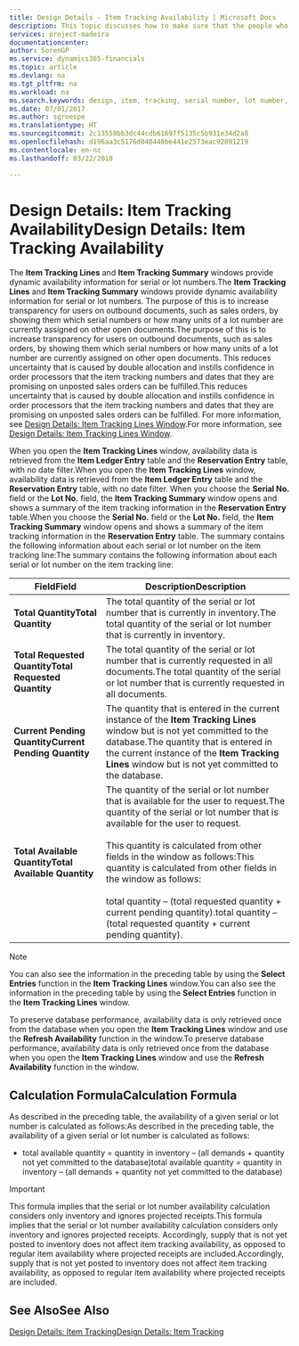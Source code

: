 ```yaml
---
title: Design Details - Item Tracking Availability | Microsoft Docs
description: This topic discusses how to make sure that the people who process orders can rely on the availability of serial or lot numbers.
services: project-madeira
documentationcenter: 
author: SorenGP
ms.service: dynamics365-financials
ms.topic: article
ms.devlang: na
ms.tgt_pltfrm: na
ms.workload: na
ms.search.keywords: design, item, tracking, serial number, lot number, outbound documents
ms.date: 07/01/2017
ms.author: sgroespe
ms.translationtype: HT
ms.sourcegitcommit: 2c13559bb3dc44cdb61697f5135c5b931e34d2a8
ms.openlocfilehash: d196aa3c5176d040440be441e2573eac92891219
ms.contentlocale: en-nz
ms.lasthandoff: 03/22/2018

---
```

# <a name="design-details-item-tracking-availability"></a><span data-ttu-id="6d2b8-103">Design Details: Item Tracking Availability</span><span class="sxs-lookup"><span data-stu-id="6d2b8-103">Design Details: Item Tracking Availability</span></span>
<span data-ttu-id="6d2b8-104">The **Item Tracking Lines** and **Item Tracking Summary** windows provide dynamic availability information for serial or lot numbers.</span><span class="sxs-lookup"><span data-stu-id="6d2b8-104">The **Item Tracking Lines** and **Item Tracking Summary** windows provide dynamic availability information for serial or lot numbers.</span></span> <span data-ttu-id="6d2b8-105">The purpose of this is to increase transparency for users on outbound documents, such as sales orders, by showing them which serial numbers or how many units of a lot number are currently assigned on other open documents.</span><span class="sxs-lookup"><span data-stu-id="6d2b8-105">The purpose of this is to increase transparency for users on outbound documents, such as sales orders, by showing them which serial numbers or how many units of a lot number are currently assigned on other open documents.</span></span> <span data-ttu-id="6d2b8-106">This reduces uncertainty that is caused by double allocation and instills confidence in order processors that the item tracking numbers and dates that they are promising on unposted sales orders can be fulfilled.</span><span class="sxs-lookup"><span data-stu-id="6d2b8-106">This reduces uncertainty that is caused by double allocation and instills confidence in order processors that the item tracking numbers and dates that they are promising on unposted sales orders can be fulfilled.</span></span> <span data-ttu-id="6d2b8-107">For more information, see [Design Details: Item Tracking Lines Window](design-details-item-tracking-lines-window.md).</span><span class="sxs-lookup"><span data-stu-id="6d2b8-107">For more information, see [Design Details: Item Tracking Lines Window](design-details-item-tracking-lines-window.md).</span></span>  
  
<span data-ttu-id="6d2b8-108">When you open the **Item Tracking Lines** window, availability data is retrieved from the **Item Ledger Entry** table and the **Reservation Entry** table, with no date filter.</span><span class="sxs-lookup"><span data-stu-id="6d2b8-108">When you open the **Item Tracking Lines** window, availability data is retrieved from the **Item Ledger Entry** table and the **Reservation Entry** table, with no date filter.</span></span> <span data-ttu-id="6d2b8-109">When you choose the **Serial No.** field or the **Lot No.** field, the **Item Tracking Summary** window opens and shows a summary of the item tracking information in the **Reservation Entry** table.</span><span class="sxs-lookup"><span data-stu-id="6d2b8-109">When you choose the **Serial No.** field or the **Lot No.** field, the **Item Tracking Summary** window opens and shows a summary of the item tracking information in the **Reservation Entry** table.</span></span> <span data-ttu-id="6d2b8-110">The summary contains the following information about each serial or lot number on the item tracking line:</span><span class="sxs-lookup"><span data-stu-id="6d2b8-110">The summary contains the following information about each serial or lot number on the item tracking line:</span></span>  
  
|<span data-ttu-id="6d2b8-111">Field</span><span class="sxs-lookup"><span data-stu-id="6d2b8-111">Field</span></span>|<span data-ttu-id="6d2b8-112">Description</span><span class="sxs-lookup"><span data-stu-id="6d2b8-112">Description</span></span>|  
|---------------------------------|---------------------------------------|  
|<span data-ttu-id="6d2b8-113">**Total Quantity**</span><span class="sxs-lookup"><span data-stu-id="6d2b8-113">**Total Quantity**</span></span>|<span data-ttu-id="6d2b8-114">The total quantity of the serial or lot number that is currently in inventory.</span><span class="sxs-lookup"><span data-stu-id="6d2b8-114">The total quantity of the serial or lot number that is currently in inventory.</span></span>|  
|<span data-ttu-id="6d2b8-115">**Total Requested Quantity**</span><span class="sxs-lookup"><span data-stu-id="6d2b8-115">**Total Requested Quantity**</span></span>|<span data-ttu-id="6d2b8-116">The total quantity of the serial or lot number that is currently requested in all documents.</span><span class="sxs-lookup"><span data-stu-id="6d2b8-116">The total quantity of the serial or lot number that is currently requested in all documents.</span></span>|  
|<span data-ttu-id="6d2b8-117">**Current Pending Quantity**</span><span class="sxs-lookup"><span data-stu-id="6d2b8-117">**Current Pending Quantity**</span></span>|<span data-ttu-id="6d2b8-118">The quantity that is entered in the current instance of the **Item Tracking Lines** window but is not yet committed to the database.</span><span class="sxs-lookup"><span data-stu-id="6d2b8-118">The quantity that is entered in the current instance of the **Item Tracking Lines** window but is not yet committed to the database.</span></span>|  
|<span data-ttu-id="6d2b8-119">**Total Available Quantity**</span><span class="sxs-lookup"><span data-stu-id="6d2b8-119">**Total Available Quantity**</span></span>|<span data-ttu-id="6d2b8-120">The quantity of the serial or lot number that is available for the user to request.</span><span class="sxs-lookup"><span data-stu-id="6d2b8-120">The quantity of the serial or lot number that is available for the user to request.</span></span><br /><br /> <span data-ttu-id="6d2b8-121">This quantity is calculated from other fields in the window as follows:</span><span class="sxs-lookup"><span data-stu-id="6d2b8-121">This quantity is calculated from other fields in the window as follows:</span></span><br /><br /> <span data-ttu-id="6d2b8-122">total quantity – (total requested quantity + current pending quantity).</span><span class="sxs-lookup"><span data-stu-id="6d2b8-122">total quantity – (total requested quantity + current pending quantity).</span></span>|  
  
> [!NOTE]  
>  <span data-ttu-id="6d2b8-123">You can also see the information in the preceding table by using the **Select Entries** function in the **Item Tracking Lines** window.</span><span class="sxs-lookup"><span data-stu-id="6d2b8-123">You can also see the information in the preceding table by using the **Select Entries** function in the **Item Tracking Lines** window.</span></span>  
  
<span data-ttu-id="6d2b8-124">To preserve database performance, availability data is only retrieved once from the database when you open the **Item Tracking Lines** window and use the **Refresh Availability** function in the window.</span><span class="sxs-lookup"><span data-stu-id="6d2b8-124">To preserve database performance, availability data is only retrieved once from the database when you open the **Item Tracking Lines** window and use the **Refresh Availability** function in the window.</span></span>  
  
## <a name="calculation-formula"></a><span data-ttu-id="6d2b8-125">Calculation Formula</span><span class="sxs-lookup"><span data-stu-id="6d2b8-125">Calculation Formula</span></span>  
<span data-ttu-id="6d2b8-126">As described in the preceding table, the availability of a given serial or lot number is calculated as follows:</span><span class="sxs-lookup"><span data-stu-id="6d2b8-126">As described in the preceding table, the availability of a given serial or lot number is calculated as follows:</span></span>  
  
* <span data-ttu-id="6d2b8-127">total available quantity = quantity in inventory – (all demands + quantity not yet committed to the database)</span><span class="sxs-lookup"><span data-stu-id="6d2b8-127">total available quantity = quantity in inventory – (all demands + quantity not yet committed to the database)</span></span>  
  
> [!IMPORTANT]  
>  <span data-ttu-id="6d2b8-128">This formula implies that the serial or lot number availability calculation considers only inventory and ignores projected receipts.</span><span class="sxs-lookup"><span data-stu-id="6d2b8-128">This formula implies that the serial or lot number availability calculation considers only inventory and ignores projected receipts.</span></span> <span data-ttu-id="6d2b8-129">Accordingly, supply that is not yet posted to inventory does not affect item tracking availability, as opposed to regular item availability where projected receipts are included.</span><span class="sxs-lookup"><span data-stu-id="6d2b8-129">Accordingly, supply that is not yet posted to inventory does not affect item tracking availability, as opposed to regular item availability where projected receipts are included.</span></span>  
  
## <a name="see-also"></a><span data-ttu-id="6d2b8-130">See Also</span><span class="sxs-lookup"><span data-stu-id="6d2b8-130">See Also</span></span>  
[<span data-ttu-id="6d2b8-131">Design Details: Item Tracking</span><span class="sxs-lookup"><span data-stu-id="6d2b8-131">Design Details: Item Tracking</span></span>](design-details-item-tracking.md)
